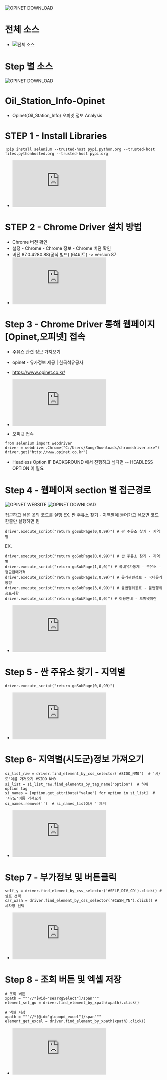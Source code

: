 ![OPINET DOWNLOAD](https://github.com/SEC-WBdle/Oil_Station_Info-Opinet/blob/main/IMAGE/LESSON1.png)

# **전체 소스** 
* ![전체 소스](https://github.com/SEC-WBdle/Oil_Station_Info-Opinet/blob/main/CODE/%5BOpinet%20Download%5D%20%EC%8B%BC%20%EC%A3%BC%EC%9C%A0%EC%86%8C%20%EC%B0%BE%EA%B8%B0%20-%20%EC%A7%80%EC%97%AD%EB%B3%84%20.ipynb)


# **Step 별 소스**
![OPINET DOWNLOAD](https://github.com/SEC-WBdle/Oil_Station_Info-Opinet/blob/main/IMAGE/HOW%20TO%20(BY%20STEP).JPG)
# Oil_Station_Info-Opinet
  * Opinet(Oil_Station_Info) 오피넷 정보 Analysis


# STEP 1 - Install Libraries
```
!pip install selenium --trusted-host pypi.python.org --trusted-host files.pythonhosted.org --trusted-host pypi.org
```
 *  ![자세한 소스파일(.py)]( https://github.com/SEC-WBdle/Oil_Station_Info-Opinet/blob/main/CODE/Step%201%20-%20Install%20Libraries%20(%EB%AA%A8%EB%93%88%20%EC%84%A4%EC%B9%98).py)
 

 # STEP 2 - Chrome Driver 설치 방법 
 * Chrome 버전 확인
 * 설정 - Chrome - Chrome 정보 - Chrome 버젼 확인
 * 버전 87.0.4280.88(공식 빌드) (64비트) -> version 87
 *  ![자세한 소스파일(.py)](  https://github.com/SEC-WBdle/Oil_Station_Info-Opinet/blob/main/CODE/Step%202%20-%20Install%20Chrome%20Driver(%20%ED%81%AC%EB%A1%AC%20%EB%93%9C%EB%9D%BC%EC%9D%B4%EB%B2%84%20%EC%84%A4%EC%B9%98).py)


 # Step 3 - Chrome Driver 통해 웹페이지 [Opinet,오피넷] 접속
 * 주유쇼 관련 정보 가져오기 
 * opinet - 유가정보 제공 | 한국석유공사 
 * https://www.opinet.co.kr/
 * ![자세한 소스파일(.py)](  https://github.com/SEC-WBdle/Oil_Station_Info-Opinet/blob/main/CODE/Step%203%20-%20Chrome%20Driver%20%ED%86%B5%ED%95%B4%20%EC%9B%B9%ED%8E%98%EC%9D%B4%EC%A7%80%20%5BOpinet%2C%EC%98%A4%ED%94%BC%EB%84%B7%5D%20%EC%A0%91%EC%86%8D.py)
 
  *  오피넷 접속 
  ```
  from selenium import webdriver
  driver = webdriver.Chrome("C:/Users/Sung/Downloads/chromedriver.exe")
  driver.get("http://www.opinet.co.kr")
  ```
  *  Headless Option
  IF BACKGROUND 에서 진행하고 싶다면 -- HEADLESS OPTION 이 필요 



# Step 4 - 웹페이져 section 별 접근경로

![OPINET WEBSITE](https://github.com/SEC-WBdle/Oil_Station_Info-Opinet)
![OPINET DOWNLOAD](https://github.com/SEC-WBdle/Oil_Station_Info-Opinet/blob/main/IMAGE/OPINET.JPG)


접근하고 싶은 곳의 코드를 실행 
EX. 싼 주유소 찾기 - 지역별에 들어가고 싶으면 코드 한줄만 실행하면 됨 
```
driver.execute_script("return goSubPage(0,0,99)") # 싼 주유소 찾기 - 지역별 
```
EX.  
```
driver.execute_script("return goSubPage(0,0,99)") # 싼 주유소 찾기 - 지역별  
driver.execute_script("return goSubPage(1,0,0)") # 국내유가통계 - 주유소 - 평균판매가격 
driver.execute_script("return goSubPage(2,0,99)") # 유가관련정보 - 국내유가동향
driver.execute_script("return goSubPage(3,0,99)") # 불법행위공표 - 불법행위공표사항 
driver.execute_script("return goSubPage(4,0,0)") # 이용안내 - 오피넷이란
```
 * ![자세한 소스파일(.py)](  https://github.com/SEC-WBdle/Oil_Station_Info-Opinet/blob/main/CODE/Step%204%20-%20%EC%9B%B9%ED%8E%98%EC%9D%B4%EC%A7%80%20section%20%EA%B2%BD%EB%A1%9C%EB%B3%84%20%EC%A0%91%EA%B7%BC.py)
 
 
# Step 5 - 싼 주유소 찾기 - 지역별 
```
driver.execute_script("return goSubPage(0,0,99)")
```
 * ![자세한 소스파일(.py)]( https://github.com/SEC-WBdle/Oil_Station_Info-Opinet/blob/main/CODE/Step%205%20-%20%EC%8B%BC%20%EC%A3%BC%EC%9C%A0%EC%86%8C%20%EC%B0%BE%EA%B8%B0%20-%20%EC%A7%80%EC%97%AD%EB%B3%84.py)

# Step 6- 지역별(시도군)정보 가져오기 
```
si_list_raw = driver.find_element_by_css_selector('#SIDO_NM0')  # '시/도'이름 가져오기 #SIDO_NM0
si_list = si_list_raw.find_elements_by_tag_name("option")  # 하위 option tag
si_names = [option.get_attribute("value") for option in si_list]  # '시/도'이름 가져오기
si_names.remove('')  # si_names_list에서 ''제거
```
 * ![자세한 소스파일(.py)]( https://github.com/SEC-WBdle/Oil_Station_Info-Opinet/blob/main/CODE/Step%206%20-%20%EC%A7%80%EC%97%AD%EB%B3%84(%EC%8B%9C%EB%8F%84%EA%B5%B0)%20%EC%A0%95%EB%B3%B4%20%EA%B0%80%EC%A0%B8%EC%98%A4%EA%B8%B0.py)


# Step 7 - 부가정보 및 버튼클릭 
```
self_y = driver.find_element_by_css_selector('#SELF_DIV_CD').click() # 셀프 선택
car_wash = driver.find_element_by_css_selector('#CWSH_YN').click() # 세차장 선택
```
 * ![자세한 소스파일(.py)]( https://github.com/SEC-WBdle/Oil_Station_Info-Opinet/blob/main/CODE/Step%207%20-%20%EB%B6%80%EA%B0%80%EC%A0%95%EB%B3%B4%20%EB%B0%8F%20%EB%B2%84%ED%8A%BC%ED%81%B4%EB%A6%AD.py)

# Step 8 - 조회 버튼 및 엑셀 저장 
```
# 조회 버튼 
xpath = """//*[@id="searRgSelect"]/span"""
element_sel_gu = driver.find_element_by_xpath(xpath).click()

# 엑셀 저장
xpath = """//*[@id="glopopd_excel"]/span"""
element_get_excel = driver.find_element_by_xpath(xpath).click()
```
 * ![자세한 소스파일(.py)](  https://github.com/SEC-WBdle/Oil_Station_Info-Opinet/blob/main/CODE/Step%208%20-%20%EC%A1%B0%ED%9A%8C%20%EB%B2%84%ED%8A%BC%20%EB%B0%8F%20%EC%97%91%EC%85%80%20%EC%A0%80%EC%9E%A5.py)


